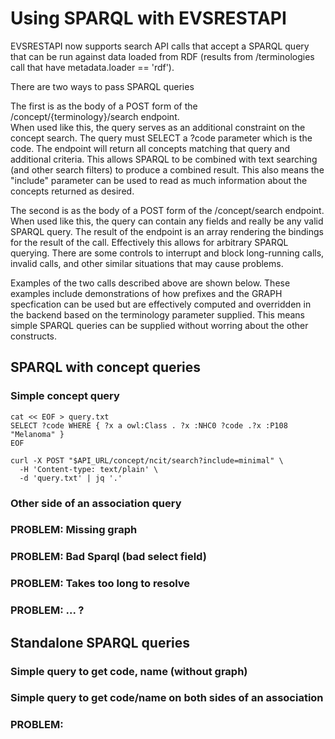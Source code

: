 <a name="top" />

Using SPARQL with EVSRESTAPI
============================

EVSRESTAPI now supports search API calls that accept a SPARQL query that can be
run against data loaded from RDF (results from /terminologies call that have 
metadata.loader == 'rdf').

There are two ways to pass SPARQL queries

The first is as the body of a POST form of the /concept/{terminology}/search endpoint.  
When used like this, the query serves as an additional constraint on the concept
search.  The query must SELECT a ?code parameter which is the code.  The endpoint will
return all concepts matching that query and additional criteria.  This allows SPARQL to 
be combined with text searching (and other search filters) to produce a combined result.
This also means the "include" parameter can be used to read as much information about
the concepts returned as desired.

The second is as the body of a POST form of the /concept/search endpoint.  When used like this,
the query can contain any fields and really be any valid SPARQL query.  The result of the
endpoint is an array rendering the bindings for the result of the call.  Effectively this
allows for arbitrary SPARQL querying.  There are some controls to interrupt and block
long-running calls, invalid calls, and other similar situations that may cause problems.

Examples of the two calls described above are shown below.  These examples include demonstrations
of how prefixes and the GRAPH specfication can be used but are effectively computed and overridden
in the backend based on the terminology parameter supplied.  This means simple SPARQL queries can
be supplied without worring about the other constructs.


## SPARQL with concept queries

### Simple concept query

```
cat << EOF > query.txt
SELECT ?code WHERE { ?x a owl:Class . ?x :NHC0 ?code .?x :P108 "Melanoma" }
EOF

curl -X POST "$API_URL/concept/ncit/search?include=minimal" \
  -H 'Content-type: text/plain' \
  -d 'query.txt' | jq '.'
```  
  
### Other side of an association query

### PROBLEM: Missing graph

### PROBLEM: Bad Sparql (bad select field)

### PROBLEM: Takes too long to resolve

### PROBLEM: ... ?








## Standalone SPARQL queries

### Simple query to get code, name (without graph)

### Simple query to get code/name on both sides of an association


### PROBLEM:


